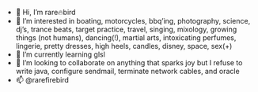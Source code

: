 - 👋 Hi, I’m rare🔥bird 
- 👀 I’m interested in boating, motorcycles, bbq’ing, photography, science, dj’s, trance beats, target practice, travel, singing, mixology, growing things (not humans), dancing(!), martial arts, intoxicating perfumes, lingerie, pretty dresses, high heels, candles, disney, space, sex(+) 
- 🌱 I’m currently learning glsl 
- 💞️ I’m looking to collaborate on anything that sparks joy but I refuse to write java, configure sendmail, terminate network cables, and oracle
- 📫 @rarefirebird

<!---
rarefirebird/rarefirebird is a ✨ special ✨ repository because its `README.md` (this file) appears on your GitHub profile.
You can click the Preview link to take a look at your changes.
--->
